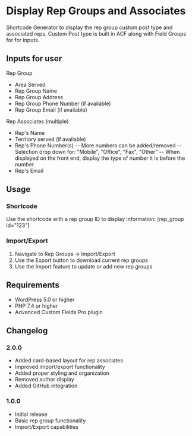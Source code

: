 # Display Rep Groups and Associates
Shortcode Generator to display the rep group custom post type and associated reps. Custom Post type is built in ACF along with Field Groups for for inputs.

## Inputs for user
Rep Group
- Area Served
- Rep Group Name
- Rep Group Address
- Rep Group Phone Number (if available)
- Rep Group Email (if available)

Rep Associates (multiple)
- Rep's Name
- Territory served (if available)
- Rep's Phone Number(s) 
-- More numbers can be added/removed
-- Selection drop down for: "Mobile", "Office", "Fax", "Other"
-- When displayed on the front end, display the type of number it is before the number.
- Rep's Email

## Usage

### Shortcode
Use the shortcode with a rep group ID to display information: [rep_group id="123"]

### Import/Export
1. Navigate to Rep Groups → Import/Export
2. Use the Export button to download current rep groups
3. Use the Import feature to update or add new rep groups

## Requirements

- WordPress 5.0 or higher
- PHP 7.4 or higher
- Advanced Custom Fields Pro plugin

## Changelog

### 2.0.0
- Added card-based layout for rep associates
- Improved import/export functionality
- Added proper styling and organization
- Removed author display
- Added GitHub integration

### 1.0.0
- Initial release
- Basic rep group functionality
- Import/Export capabilities